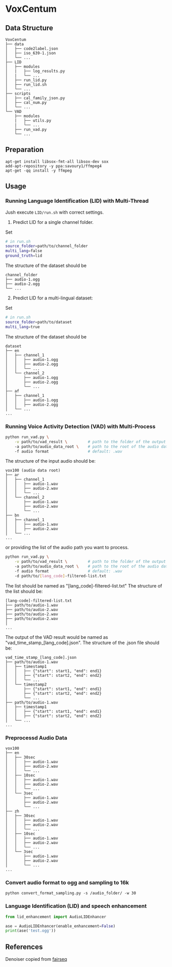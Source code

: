# VoxCentum

## Data Structure
```bash=
VoxCentum
├── data
│   ├── code2label.json
│   ├── iso_639-1.json
│   └── ...
├── LID
│   ├── modules
│   |   ├── log_results.py
│   |   └── ...
│   ├── run_lid.py
│   ├── run_lid.sh
│   └── ...
├── scripts
│   ├── cal_family_json.py
│   ├── cal_num.py
│   └── ...
└── VAD
    ├── modules
    |   ├── utils.py
    |   └── ...
    ├── run_vad.py
    └── ...

```

## Preparation

```shell
apt-get install libsox-fmt-all libsox-dev sox
add-apt-repository -y ppa:savoury1/ffmpeg4
apt-get -qq install -y ffmpeg
```

## Usage

### Running Language Identification (LID) with Multi-Thread

Jush execute `LID/run.sh` with correct settings.

1. Predict LID for a single channel folder.

Set 
```bash
# in run.sh
source_folder=path/to/channel_folder
multi_lang=false
ground_truth=lid
```

The structure of the dataset should be

```bash=
channel_folder
├── audio-1.ogg
├── audio-2.ogg
└── ...
```

2. Predict LID for a multi-lingual dataset:

Set 
```bash
# in run.sh
source_folder=path/to/dataset
multi_lang=true
```

The structure of the dataset should be

```bash=
dataset
├── en
│   ├── channel_1
│   │   ├── audio-1.ogg
│   │   ├── audio-2.ogg
│   │   └── ...
│   └── channel_2
│       ├── audio-1.ogg
│       ├── audio-2.ogg
│       └── ...
├── af
│   ├── channel_1
│   │   ├── audio-1.ogg
│   │   ├── audio-2.ogg
│   └── ...
...
```

### Running Voice Activity Detection (VAD) with Multi-Process

```bash
python run_vad.py \
    -v path/to/vad_result \         # path to the folder of the output of VAD.
    -a path/to/audio_data_root \    # path to the root of the audio data.
    -f audio format                 # default: .wav
```

The structure of the input audio should be:

```bash=
vox100 (audio data root)
├── ar
│   ├── channel_1
│   │   ├── audio-1.wav
│   │   ├── audio-2.wav
│   │   └── ...
│   └── channel_2
│       ├── audio-1.wav
│       ├── audio-2.wav
│       └── ...
├── bn
│   ├── channel_1
│   │   ├── audio-1.wav
│   │   ├── audio-2.wav
│   └── ...
...
```

or providing the list of the audio path you want to process.

```bash
python run_vad.py \
    -v path/to/vad_result \         # path to the folder of the output of VAD.
    -a path/to/audio_data_root \    # path to the root of the audio data.
    -f audio format                 # default: .wav
    -d path/to/[lang_code]-filtered-list.txt
```

The list should be named as "[lang_code]-filtered-list.txt"
The structure of the list should be:

```bash=
[lang-code]-filtered-list.txt
├── path/to/audio-1.wav
├── path/to/audio-2.wav
├── path/to/audio-2.wav
├── path/to/audio-2.wav
│ 
...
```

The output of the VAD result would be named as "vad_time_stamp_[lang_code].json".
The structure of the .json file should be:

```bash=
vad_time_stamp_[lang_code].json
├── path/to/audio-1.wav
│   ├── timestamp1
│   │   ├── {"start": start1, "end": end1}
│   │   ├── {"start": start2, "end": end2}
│   │   └── ...
│   └── timestamp2
│       ├── {"start": start1, "end": end1}
│       ├── {"start": start2, "end": end2}
│       └── ...
├── path/to/audio-1.wav
│   ├── timestamp1
│   │   ├── {"start": start1, "end": end1}
│   │   ├── {"start": start2, "end": end2}
│   └── ...
...
```

### Preprocessd Audio Data

```bash=
vox100
├── en
│   ├── 30sec
│   │   ├── audio-1.wav
│   │   ├── audio-2.wav
│   │   └── ...
│   ├── 10sec
│   │   ├── audio-1.wav
│   │   ├── audio-2.wav
│   │   └── ...
│   └── 3sec
│       ├── audio-1.wav
│       ├── audio-2.wav
│       └── ...
├── zh
│   ├── 30sec
│   │   ├── audio-1.wav
│   │   ├── audio-2.wav
│   │   └── ...
│   ├── 10sec
│   │   ├── audio-1.wav
│   │   ├── audio-2.wav
│   │   └── ...
│   └── 3sec
│       ├── audio-1.wav
│       ├── audio-2.wav
│       └── ...
...
```

### Convert audio format to ogg and sampling to 16k

`python convert_format_sampling.py -s /audio_folder/ -w 30`

### Language Identification (LID) and speech enhancement

```python
from lid_enhancement import AudioLIDEnhancer

ase = AudioLIDEnhancer(enable_enhancement=False)
print(ase('test.ogg'))
```

## References

Denoiser copied
from [fairseq](https://github.com/facebookresearch/fairseq/tree/main/examples/speech_synthesis/preprocessing/denoiser)
